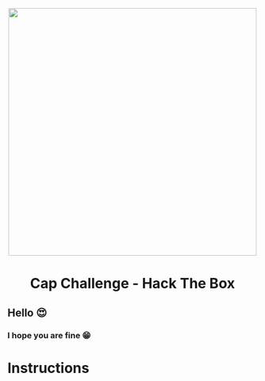 <div align="center"><img src="https://i.ytimg.com/vi/_pjICT3pdNw/maxresdefault.jpg" width="500" /><br><h1>Cap Challenge - Hack The Box</h1></div>

<h2>Hello 😍</h2>

<h3>I hope you are fine 😁</h3>

<h1>Instructions</h1>

